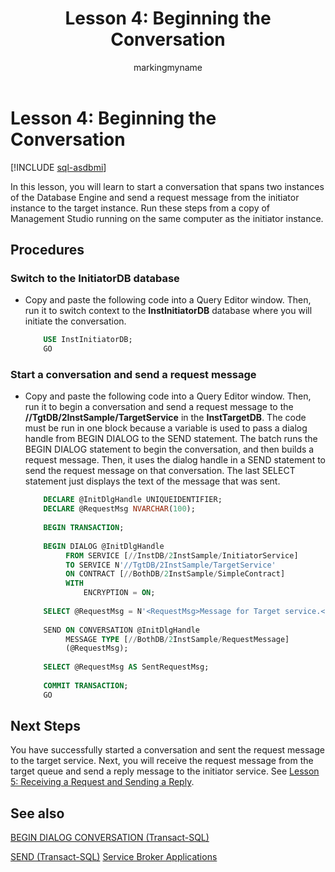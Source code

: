 ﻿---
title: 'Lesson 4: Beginning the Conversation'
description: "In this lesson, you will learn to start a conversation that spans two instances of the Database Engine and send a request message from the initiator instance to the target instance."
ms.prod: sql
ms.technology: configuration
ms.topic: conceptual
author: markingmyname
ms.author: maghan
ms.reviewer: mikeray
ms.date: "03/30/2022"
---

# Lesson 4: Beginning the Conversation

[!INCLUDE [sql-asdbmi](../../includes/applies-to-version/sql-asdbmi.md)]

In this lesson, you will learn to start a conversation that spans two instances of the Database Engine and send a request message from the initiator instance to the target instance. Run these steps from a copy of Management Studio running on the same computer as the initiator instance.

## Procedures
### Switch to the InitiatorDB database

  - Copy and paste the following code into a Query Editor window. Then, run it to switch context to the **InstInitiatorDB** database where you will initiate the conversation.

    ```sql   
        USE InstInitiatorDB;
        GO
    ```

### Start a conversation and send a request message

  - Copy and paste the following code into a Query Editor window. Then, run it to begin a conversation and send a request message to the **//TgtDB/2InstSample/TargetService** in the **InstTargetDB**. The code must be run in one block because a variable is used to pass a dialog handle from BEGIN DIALOG to the SEND statement. The batch runs the BEGIN DIALOG statement to begin the conversation, and then builds a request message. Then, it uses the dialog handle in a SEND statement to send the request message on that conversation. The last SELECT statement just displays the text of the message that was sent.

    ```sql   
        DECLARE @InitDlgHandle UNIQUEIDENTIFIER;
        DECLARE @RequestMsg NVARCHAR(100);
        
        BEGIN TRANSACTION;
        
        BEGIN DIALOG @InitDlgHandle
             FROM SERVICE [//InstDB/2InstSample/InitiatorService]
             TO SERVICE N'//TgtDB/2InstSample/TargetService'
             ON CONTRACT [//BothDB/2InstSample/SimpleContract]
             WITH
                 ENCRYPTION = ON;
        
        SELECT @RequestMsg = N'<RequestMsg>Message for Target service.</RequestMsg>';
        
        SEND ON CONVERSATION @InitDlgHandle
             MESSAGE TYPE [//BothDB/2InstSample/RequestMessage]
             (@RequestMsg);
        
        SELECT @RequestMsg AS SentRequestMsg;
        
        COMMIT TRANSACTION;
        GO
    ```

## Next Steps
You have successfully started a conversation and sent the request message to the target service. Next, you will receive the request message from the target queue and send a reply message to the initiator service. See [Lesson 5: Receiving a Request and Sending a Reply](lesson-5-receiving-a-request-and-sending-a-reply.md).

## See also
[BEGIN DIALOG CONVERSATION (Transact-SQL)](../../t-sql/statements/begin-dialog-conversation-transact-sql.md)

[SEND (Transact-SQL)](../../t-sql/statements/send-transact-sql.md)
[Service Broker Applications](service-broker-applications.md)

